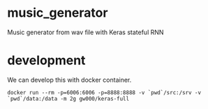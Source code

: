 # music_generator
Music generator from wav file with Keras stateful RNN

# development
We can develop this with docker container.

```
docker run --rm -p=6006:6006 -p=8888:8888 -v `pwd`/src:/srv -v `pwd`/data:/data -m 2g gw000/keras-full
```
